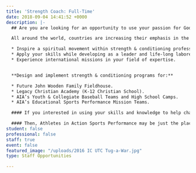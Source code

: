 ```yaml
---
title: 'Strength Coach: Full-Time'
date: 2018-09-04 14:41:52 +0000
description: |-
  ## Are you are looking for an opportunity to use your passion for God, love of sports, and your gifts and abilities as a _Strength Coach_ to serve the Lord in a cutting edge ministry?

  All around the world, countries are increasing their emphasis in the disciplines of Strength & Conditioning. Yet AIA Sports Performance brings a different perspective on how we approach the practice and profession.

  * Inspire a spiritual movement within strength & conditioning professionals.
  * Apply your skills while developing as a leader and life-long laborer for Christ.
  * Experience international missions in your field of expertise.


  **Design and implement strength & conditioning programs for:**

  * Future John Wooden Family Fieldhouse.
  * Legacy Christian Academy (K-12 Christian School).
  * AIA’s Youth & Collegiate Baseball Teams and High School Camps.
  * AIA’s Educational Sports Performance Mission Teams.

  #### If you interested in using your skills and knowledge to help change the world by sharing the love of Jesus Christ through Strength & Conditioning...

  #### Then, Athletes in Action Sports Performance may be just the place for you!
student: false
professional: false
staff: true
event: false
featured_image: "/uploads/2016 IC UTC Tug-a-War.jpg"
type: Staff Opportunities

---
```


